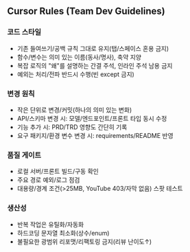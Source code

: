 ## Cursor Rules (Team Dev Guidelines)

### 코드 스타일
- 기존 들여쓰기/공백 규칙 그대로 유지(탭/스페이스 혼용 금지)
- 함수/변수는 의미 있는 이름(동사/명사), 축약 지양
- 복잡 로직의 "왜"를 설명하는 간결 주석, 인라인 주석 남용 금지
- 예외는 처리/전파 반드시 수행(빈 except 금지)

### 변경 원칙
- 작은 단위로 변경/커밋(하나의 의미 있는 변화)
- API/스키마 변경 시: 모델/엔드포인트/프론트 타입 동시 수정
- 기능 추가 시: PRD/TRD 영향도 간단히 기록
- 요구 패키지/환경 변수 변경 시: requirements/README 반영

### 품질 게이트
- 로컬 서버/프론트 빌드/구동 확인
- 주요 경로 예외/로그 점검
- 대용량/경계 조건(>25MB, YouTube 403/자막 없음) 스팟 테스트

### 생산성
- 반복 작업은 유틸화/자동화
- 하드코딩 문자열 최소화(상수/enum)
- 불필요한 광범위 리포맷/리팩토링 금지(리뷰 난이도↑)


